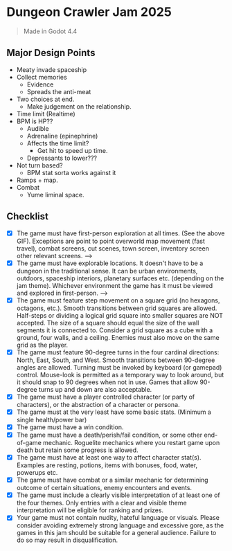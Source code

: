 # Dungeon Crawler Jam 2025

> Made in Godot 4.4

## Major Design Points
- Meaty invade spaceship
- Collect memories
	- Evidence
	- Spreads the anti-meat
- Two choices at end.
	- Make judgement on the relationship.
- Time limit (Realtime)
- BPM is HP??
	- Audible
	- Adrenaline (epinephrine)
	- Affects the time limit?
		- Get hit to speed up time.
  - Depressants to lower???
- Not turn based?
  - BPM stat sorta works against it
- Ramps + map.
- Combat
  - Yume liminal space.

## Checklist
- [X] The game must have first-person exploration at all times. (See the above GIF). Exceptions are point to point overworld map movement (fast travel), combat screens, cut scenes, town screen, inventory screen other relevant screens. -->
- [X] The game must have explorable locations. It doesn't have to be a dungeon in the traditional sense. It can be urban environments, outdoors, spaceship interiors, planetary surfaces etc. (depending on the jam theme). Whichever environment the game has it must be viewed and explored in first-person. -->
- [X] The game must feature step movement on a square grid (no hexagons, octagons, etc.). Smooth transitions between grid squares are allowed. Half-steps or dividing a logical grid square into smaller squares are NOT accepted. The size of a square should equal the size of the wall segments it is connected to. Consider a grid square as a cube with a ground, four walls, and a ceiling. Enemies must also move on the same grid as the player.
- [X] The game must feature 90-degree turns in the four cardinal directions: North, East, South, and West. Smooth transitions between 90-degree angles are allowed. Turning must be invoked by keyboard (or gamepad) control. Mouse-look is permitted as a temporary way to look around, but it should snap to 90 degrees when not in use. Games that allow 90-degree turns up and down are also acceptable.
- [X] The game must have a player controlled character (or party of characters), or the abstraction of a character or persona.
- [X] The game must at the very least have some basic stats. (Minimum a single health/power bar)
- [X] The game must have a win condition.
- [X] The game must have a death/perish/fail condition, or some other end-of-game mechanic. Roguelite mechanics where you restart game upon death but retain some progress is allowed.
- [X] The game must have at least one way to affect character stat(s). Examples are resting, potions, items with bonuses, food, water, powerups etc.
- [X] The game must have combat or a similar mechanic for determining outcome of certain situations, enemy encounters and events.
- [X] The game must include a clearly visible interpretation of at least one of the four themes. Only entries with a clear and visible theme interpretation will be eligible for ranking and prizes.
- [X] Your game must not contain nudity, hateful language or visuals. Please consider avoiding extremely strong language and excessive gore, as the games in this jam should be suitable for a general audience. Failure to do so may result in disqualification.